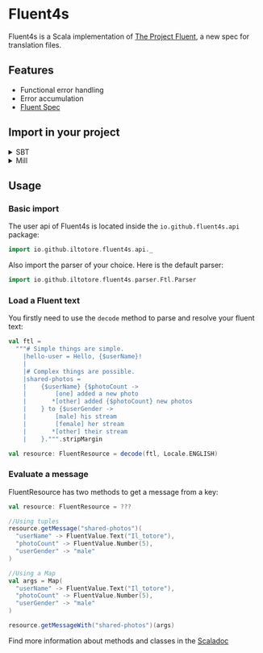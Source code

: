 # Fluent4s

Fluent4s is a Scala implementation of [The Project Fluent](https://projectfluent.org/),
a new spec for translation files.

## Features

- Functional error handling
- Error accumulation
- [Fluent Spec](https://github.com/projectfluent/fluent/wiki#background)

## Import in your project

<details>
<summary>SBT</summary>

```sbt
libraryDependencies += "io.github.fluent4s" %% "fluent4s-core" % "version"
libraryDependencies += "io.github.fluent4s" %% "fluent4s-parser" % "version"
```

</details>

<details>
<summary>Mill</summary>

```scala
ivy"io.github.fluent4s::fluent-core:version"
ivy"io.github.fluent4s::fluent-parser:version"
```

</details>


## Usage

### Basic import

The user api of Fluent4s is located inside the `io.github.fluent4s.api` package:
```scala
import io.github.iltotore.fluent4s.api._
```

Also import the parser of your choice. Here is the default parser:
```scala
import io.github.iltotore.fluent4s.parser.Ftl.Parser
```

### Load a Fluent text

You firstly need to use the `decode` method to parse and resolve your fluent text:
```scala
val ftl =
  """# Simple things are simple.
    |hello-user = Hello, {$userName}!
    |
    |# Complex things are possible.
    |shared-photos =
    |    {$userName} {$photoCount ->
    |        [one] added a new photo
    |       *[other] added {$photoCount} new photos
    |    } to {$userGender ->
    |        [male] his stream
    |        [female] her stream
    |       *[other] their stream
    |    }.""".stripMargin

val resource: FluentResource = decode(ftl, Locale.ENGLISH)
```

### Evaluate a message

FluentResource has two methods to get a message from a key:
```scala
val resource: FluentResource = ???

//Using tuples
resource.getMessage("shared-photos")(
  "userName" -> FluentValue.Text("Il_totore"),
  "photoCount" -> FluentValue.Number(5),
  "userGender" -> "male"
)

//Using a Map
val args = Map(
  "userName" -> FluentValue.Text("Il_totore"),
  "photoCount" -> FluentValue.Number(5),
  "userGender" -> "male"
)

resource.getMessageWith("shared-photos")(args)
```

Find more information about methods and classes in the [Scaladoc](/docs/scaladoc)